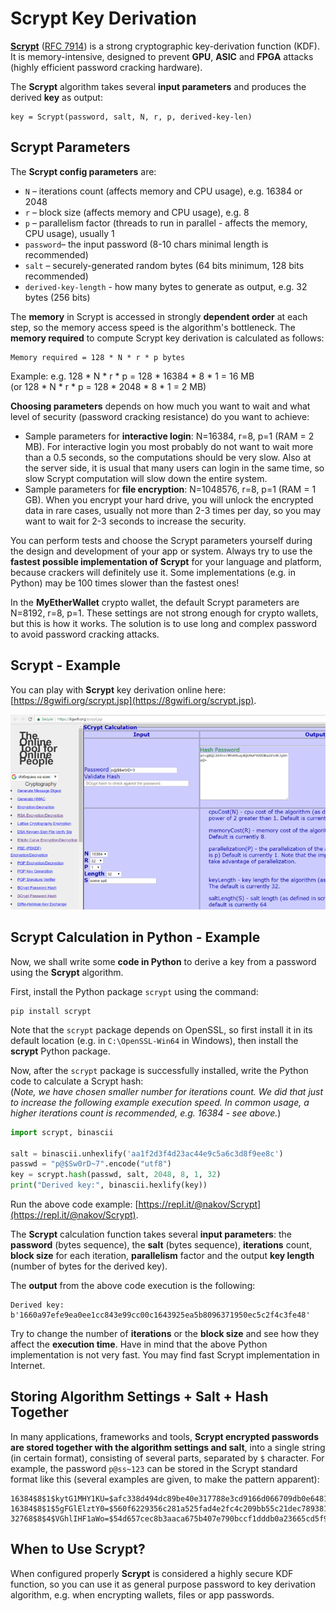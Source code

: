 # Scrypt Key Derivation

[**Scrypt**](https://en.wikipedia.org/wiki/Scrypt) \([RFC 7914](https://tools.ietf.org/html/rfc7914.html)\) is a strong cryptographic key-derivation function \(KDF\). It is memory-intensive, designed to prevent **GPU**, **ASIC** and **FPGA** attacks \(highly efficient password cracking hardware\).

The **Scrypt** algorithm takes several **input parameters** and produces the derived **key** as output:

```
key = Scrypt(password, salt, N, r, p, derived-key-len)
```

## Scrypt Parameters

The **Scrypt config parameters** are:

* `N` – iterations count \(affects memory and CPU usage\), e.g. 16384 or 2048
* `r` – block size \(affects memory and CPU usage\), e.g. 8
* `p` – parallelism factor \(threads to run in parallel - affects the memory, CPU usage\), usually 1
* `password`– the input password \(8-10 chars minimal length is recommended\)
* `salt` – securely-generated random bytes \(64 bits minimum, 128 bits recommended\)
* `derived-key-length` - how many bytes to generate as output, e.g. 32 bytes \(256 bits\)

The **memory** in Scrypt is accessed in strongly **dependent order** at each step, so the memory access speed is the algorithm's bottleneck. The **memory required** to compute Scrypt key derivation is calculated as follows:

```
Memory required = 128 * N * r * p bytes
```

Example: e.g. 128 \* N \* r \* p = 128 \* 16384 \* 8 \* 1 = 16 MB  
                  \(or 128 \* N \* r \* p = 128 \* 2048 \* 8 \* 1 = 2 MB\)

**Choosing parameters** depends on how much you want to wait and what level of security \(password cracking resistance\) do you want to achieve:

* Sample parameters for **interactive login**: N=16384, r=8, p=1 \(RAM = 2 MB\). For interactive login you most probably do not want to wait more than a 0.5 seconds, so the computations should be very slow. Also at the server side, it is usual that many users can login in the same time, so slow Scrypt computation will slow down the entire system.
* Sample parameters for **file encryption**: N=1048576, r=8, p=1 \(RAM = 1 GB\). When you encrypt your hard drive, you will unlock the encrypted data in rare cases, usually not more than 2-3 times per day, so you may want to wait for 2-3 seconds to increase the security.

You can perform tests and choose the Scrypt parameters yourself during the design and development of your app or system. Always try to use the **fastest possible implementation of Scrypt** for your language and platform, because crackers will definitely use it. Some implementations \(e.g. in Python\) may be 100 times slower than the fastest ones!

In the **MyEtherWallet** crypto wallet, the default Scrypt parameters are N=8192, r=8, p=1. These settings are not strong enough for crypto wallets, but this is how it works. The solution is to use long and complex password to avoid password cracking attacks.

## Scrypt - Example

You can play with **Scrypt** key derivation online here: [https://8gwifi.org/scrypt.jsp](https://8gwifi.org/scrypt.jsp).

![](/assets/Scrypt-key-derivation.png)

## Scrypt Calculation in Python - Example

Now, we shall write some **code in Python** to derive a key from a password using the **Scrypt** algorithm.

First, install the Python package `scrypt` using the command:

```
pip install scrypt
```

Note that the `scrypt` package depends on OpenSSL, so first install it in its default location \(e.g. in `C:\OpenSSL-Win64` in Windows\), then install the **scrypt** Python package.

Now, after the `scrypt` package is successfully installed, write the Python code to calculate a Scrypt hash:  
\(_Note, we have chosen smaller number for iterations count. We did that just to increase the following example execution speed. In common usage, a higher iterations count is recommended, e.g. 16384 - see above._\)

```python
import scrypt, binascii

salt = binascii.unhexlify('aa1f2d3f4d23ac44e9c5a6c3d8f9ee8c')
passwd = "p@$Sw0rD~7".encode("utf8")
key = scrypt.hash(passwd, salt, 2048, 8, 1, 32)
print("Derived key:", binascii.hexlify(key))
```

Run the above code example: [https://repl.it/@nakov/Scrypt](https://repl.it/@nakov/Scrypt).

The **Scrypt** calculation function takes several **input parameters**: the **password** \(bytes sequence\), the **salt** \(bytes sequence\), **iterations** count, **block size** for each iteration, **parallelism** factor and the output **key length** \(number of bytes for the derived key\).

The **output** from the above code execution is the following:

```
Derived key: b'1660a97efe9ea0ee1cc843e99cc00c1643925ea5b8096371950ec5c2f4c3fe48'
```

Try to change the number of **iterations** or the **block size** and see how they affect the **execution time**. Have in mind that the above Python implementation is not very fast. You may find fast Scrypt implementation in Internet.

## Storing Algorithm Settings + Salt + Hash Together

In many applications, frameworks and tools, **Scrypt encrypted passwords are stored together with the algorithm settings and salt**, into a single string \(in certain format\), consisting of several parts, separated by `$` character. For example, the password `p@ss~123` can be stored in the Scrypt standard format like this \(several examples are given, to make the pattern apparent\):

```
16384$8$1$kytG1MHY1KU=$afc338d494dc89be40e317788e3cd9166d066709db0e6481f0801bd918710f46
16384$8$1$5gFGlElztY0=$560f6229356c281a525fad4e2fc4c209bb55c21dec789381335a32bb84888a5a
32768$8$4$VGhlIHF1aWo=$54d657cec8b3aaca675b407e790bccf1dddb0a23665cd5f994820a736d4b58ba
```

## When to Use Scrypt?

When configured properly **Scrypt** is considered a highly secure KDF function, so you can use it as general purpose password to key derivation algorithm, e.g. when encrypting wallets, files or app passwords.

